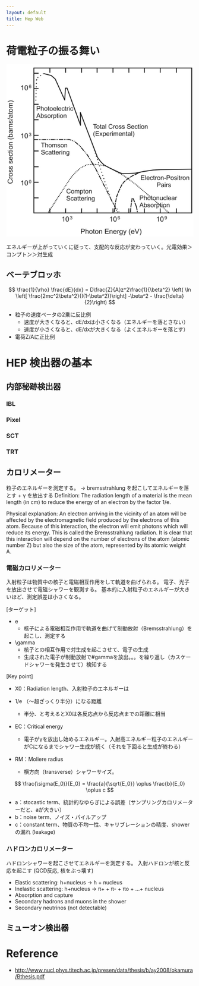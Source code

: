 ```yaml
---
layout: default
title: Hep Web
---
```

<script type="text/x-mathjax-config">
  MathJax.Hub.Config({
    tex2jax: {
      inlineMath: [['$','$'], ['\\(','\\)']],
      processEscapes: true
    },
    CommonHTML: { matchFontHeight: false },
    displayAlign: "left",
    displayIndent: "2em",
    TeX: {
      equationNumbers: { autoNumber: "AMS" },
    }
  });
</script>
<script async src="https://cdnjs.cloudflare.com/ajax/libs/mathjax/2.7.6/MathJax.js?config=TeX-AMS_CHTML"></script>



# 荷電粒子の振る舞い
<img src="fig/photon-energy-dependent-cross-sections.png"/>



エネルギーが上がっていくに従って、支配的な反応が変わっていく。光電効果＞コンプトン＞対生成
## ベーテブロッホ

$$
\frac{1}{\rho} \frac{dE}{dx} = D\frac{Z}{A}z^2\frac{1}{\beta^2} \left( \ln \left[ \frac{2mc^2\beta^2}{I(1-\beta^2)}\right] -\beta^2 - \frac{\delta}{2}\right)
$$

* 粒子の速度ベータの2乗に反比例
    * 速度が大きくなると、dE/dxは小さくなる（エネルギーを落とさない）
    * 速度が小さくなると、dE/dxが大きくなる（よくエネルギーを落とす）
* 電荷Z/Aに正比例

# HEP 検出器の基本
## 内部秘跡検出器
### IBL
### Pixel
### SCT
### TRT
## カロリメーター
粒子のエネルギーを測定する。
→ bremsstrahlung を起こしてエネルギーを落とす + γ を放出する
Definition: 
The radiation length of a material is the mean length (in cm) to reduce the energy of an electron by the factor 1/e.   

Physical explanation: 
An electron arriving in the vicinity of an atom will be affected by the electromagnetic field produced by the electrons of this atom. Because of this interaction, the electron will emit photons which will reduce its energy. This is called the Bremsstrahlung radiation. It is clear that this interaction will depend on the number of electrons of the atom (atomic number Z) but also the size of the atom, represented by its atomic weight A.  

### 電磁カロリメーター
入射粒子は物質中の核子と電磁相互作用をして軌道を曲げられる。
電子、光子を放出させて電磁シャワーを観測する。
基本的に入射粒子のエネルギーが大きいほど、測定誤差は小さくなる。

[ターゲット]
* e
    * 核子による電磁相互作用で軌道を曲げて制動放射（Bremsstrahlung）を起こし、測定する
* \gamma
    * 核子との相互作用で対生成を起こさせて、電子の生成
    * 生成された電子が制動放射で#gammaを放出。。。を繰り返し（カスケードシャワーを発生させて）検知する

[Key point]
* X0：Radiation length、入射粒子のエネルギーは
* 1/e （〜超ざっくり半分）になる距離
    * 半分、と考えるとX0は各反応点から反応点までの距離に相当

* EC：Critical energy
    * 電子がγを放出し始めるエネルギー。入射高エネルギー粒子のエネルギーがCになるまでシャワー生成が続く（それを下回ると生成が終わる）
* RM：Moliere radius 
    * 横方向（transverse）シャワーサイズ。

$$
\frac{\sigma(E_0)}{E_0} = \frac{a}{\sqrt{E_0}} \oplus \frac{b}{E_0} \oplus c
$$

* a：stocastic term、統計的なゆらぎによる誤差（サンプリングカロリメーターだと、aが大きい）
* b：noise term、ノイズ・パイルアップ
* c：constant term、物質の不均一性、キャリブレーションの精度、shower の漏れ (leakage)

### ハドロンカロリメーター
ハドロンシャワーを起こさせてエネルギーを測定する。 入射ハドロンが核と反応を起こす (QCD反応, 核をぶっ壊す)

* Elastic scattering: h+nucleus -> h + nucleus
* Inelastic scattering: h+nucleus -> π+ + π- + πο + ...+ nucleus
* Absorption and capture
* Secondary hadrons and muons in the shower
* Secondary neutrinos (not detectable) 

## ミューオン検出器



# Reference
* http://www.nucl.phys.titech.ac.jp/presen/data/thesis/b/ay2008/okamura/Bthesis.pdf

